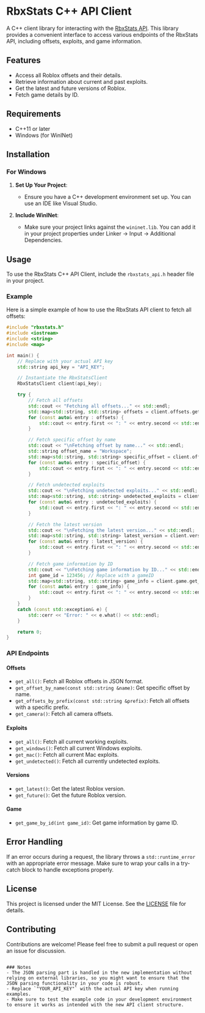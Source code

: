 # RbxStats C++ API Client

A C++ client library for interacting with the [RbxStats API](https://api.rbxstats.xyz). This library provides a convenient interface to access various endpoints of the RbxStats API, including offsets, exploits, and game information.

## Features

- Access all Roblox offsets and their details.
- Retrieve information about current and past exploits.
- Get the latest and future versions of Roblox.
- Fetch game details by ID.

## Requirements

- C++11 or later
- Windows (for WinINet)

## Installation

### For Windows

1. **Set Up Your Project**: 
   - Ensure you have a C++ development environment set up. You can use an IDE like Visual Studio.

2. **Include WinINet**: 
   - Make sure your project links against the `wininet.lib`. You can add it in your project properties under Linker -> Input -> Additional Dependencies.

## Usage

To use the RbxStats C++ API Client, include the `rbxstats_api.h` header file in your project.

### Example

Here is a simple example of how to use the RbxStats API client to fetch all offsets:

```cpp
#include "rbxstats.h"
#include <iostream>
#include <string>
#include <map>

int main() {
    // Replace with your actual API key
    std::string api_key = "API_KEY";

    // Instantiate the RbxStatsClient
    RbxStatsClient client(api_key);

    try {
        // Fetch all offsets
        std::cout << "Fetching all offsets..." << std::endl;
        std::map<std::string, std::string> offsets = client.offsets.get_all();
        for (const auto& entry : offsets) {
            std::cout << entry.first << ": " << entry.second << std::endl;
        }

        // Fetch specific offset by name
        std::cout << "\nFetching offset by name..." << std::endl;
        std::string offset_name = "Workspace";
        std::map<std::string, std::string> specific_offset = client.offsets.get_offset_by_name(offset_name);
        for (const auto& entry : specific_offset) {
            std::cout << entry.first << ": " << entry.second << std::endl;
        }

        // Fetch undetected exploits
        std::cout << "\nFetching undetected exploits..." << std::endl;
        std::map<std::string, std::string> undetected_exploits = client.exploits.get_undetected();
        for (const auto& entry : undetected_exploits) {
            std::cout << entry.first << ": " << entry.second << std::endl;
        }

        // Fetch the latest version
        std::cout << "\nFetching the latest version..." << std::endl;
        std::map<std::string, std::string> latest_version = client.versions.get_latest();
        for (const auto& entry : latest_version) {
            std::cout << entry.first << ": " << entry.second << std::endl;
        }

        // Fetch game information by ID
        std::cout << "\nFetching game information by ID..." << std::endl;
        int game_id = 123456; // Replace with a gameID
        std::map<std::string, std::string> game_info = client.game.get_game_by_id(game_id);
        for (const auto& entry : game_info) {
            std::cout << entry.first << ": " << entry.second << std::endl;
        }
    }
    catch (const std::exception& e) {
        std::cerr << "Error: " << e.what() << std::endl;
    }

    return 0;
}
```

### API Endpoints

#### Offsets

- `get_all()`: Fetch all Roblox offsets in JSON format.
- `get_offset_by_name(const std::string &name)`: Get specific offset by name.
- `get_offsets_by_prefix(const std::string &prefix)`: Fetch all offsets with a specific prefix.
- `get_camera()`: Fetch all camera offsets.

#### Exploits

- `get_all()`: Fetch all current working exploits.
- `get_windows()`: Fetch all current Windows exploits.
- `get_mac()`: Fetch all current Mac exploits.
- `get_undetected()`: Fetch all currently undetected exploits.

#### Versions

- `get_latest()`: Get the latest Roblox version.
- `get_future()`: Get the future Roblox version.

#### Game

- `get_game_by_id(int game_id)`: Get game information by game ID.

## Error Handling

If an error occurs during a request, the library throws a `std::runtime_error` with an appropriate error message. Make sure to wrap your calls in a try-catch block to handle exceptions properly.

## License

This project is licensed under the MIT License. See the [LICENSE](LICENSE) file for details.

## Contributing

Contributions are welcome! Please feel free to submit a pull request or open an issue for discussion.
```

### Notes
- The JSON parsing part is handled in the new implementation without relying on external libraries, so you might want to ensure that the JSON parsing functionality in your code is robust.
- Replace `"YOUR_API_KEY"` with the actual API key when running examples.
- Make sure to test the example code in your development environment to ensure it works as intended with the new API client structure.
